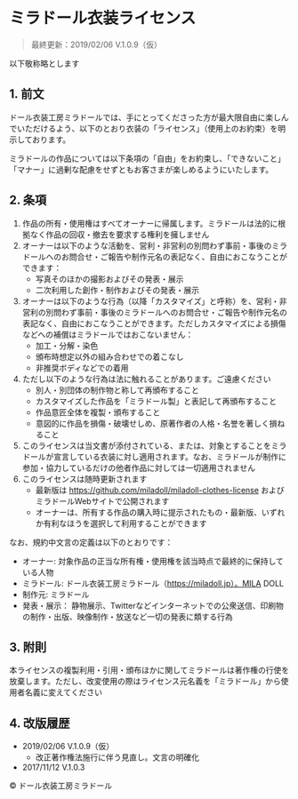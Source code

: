 # ミラドール衣装ライセンス

>最終更新：2019/02/06 V.1.0.9（仮）

以下敬称略とします

## 1. 前文

ドール衣装工房ミラドールでは、手にとってくださった方が最大限自由に楽しんでいただけるよう、以下のとおり衣装の「ライセンス」（使用上のお約束）を明示しております。

ミラドールの作品については以下条項の「自由」をお約束し、「できないこと」「マナー」に過剰な配慮をせずともお客さまが楽しめるようにいたします。

## 2. 条項

1. 作品の所有・使用権はすべてオーナーに帰属します。ミラドールは法的に根拠なく作品の回収・撤去を要求する権利を擁しません
2. オーナーは以下のような活動を、営利・非営利の別問わず事前・事後のミラドールへのお問合せ・ご報告や制作元名の表記なく、自由におこなうことができます：
    * 写真そのほかの撮影およびその発表・展示
    * 二次利用した創作・制作およびその発表・展示
3. オーナーは以下のような行為（以降「カスタマイズ」と呼称）を、営利・非営利の別問わず事前・事後のミラドールへのお問合せ・ご報告や制作元名の表記なく、自由におこなうことができます。ただしカスタマイズによる損傷などへの補償はミラドールではおこないません：
    * 加工・分解・染色
    * 頒布時想定以外の組み合わせでの着こなし
    * 非推奨ボディなどでの着用
4. ただし以下のような行為は法に触れることがあります。ご遠慮ください
    * 別人・別団体の制作物と称して再頒布すること
    * カスタマイズした作品を「ミラドール製」と表記して再頒布すること
    * 作品意匠全体を複製・頒布すること
    * 意図的に作品を損傷・破壊せしめ、原著作者の人格・名誉を著しく損ねること
5. このライセンスは当文書が添付されている、または、対象とすることをミラドールが宣言している衣装に対し適用されます。なお、ミラドールが制作に参加・協力しているだけの他者作品に対しては一切適用されません
6. このライセンスは随時更新されます
    * 最新版は <https://github.com/miladoll/miladoll-clothes-license> およびミラドールWebサイトで公開されます
    * オーナーは、所有する作品の購入時に提示されたもの・最新版、いずれか有利なほうを選択して利用することができます

なお、規約中文言の定義は以下のとおりです：

* オーナー: 対象作品の正当な所有権・使用権を該当時点で最終的に保持している人物
* ミラドール: ドール衣装工房ミラドール（https://miladoll.jp）。MILA DOLL
* 制作元: ミラドール
* 発表・展示： 静物展示、Twitterなどインターネットでの公衆送信、印刷物の制作・出版、映像制作・放送など一切の発表に類する行為

## 3. 附則

本ライセンスの複製利用・引用・頒布ほかに関してミラドールは著作権の行使を放棄します。ただし、改変使用の際はライセンス元名義を「ミラドール」から使用者名義に変えてください

## 4. 改版履歴

* 2019/02/06 V.1.0.9（仮）
    * 改正著作権法施行に伴う見直し。文言の明確化
* 2017/11/12 V.1.0.3

&copy; ドール衣装工房ミラドール